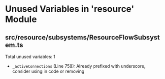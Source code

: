 # Unused Variables in 'resource' Module

## src/resource/subsystems/ResourceFlowSubsystem.ts

Total unused variables: 1

- `_activeConnections` (Line 758): Already prefixed with underscore, consider using in code or removing

